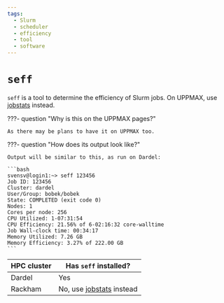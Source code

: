 ```yaml
---
tags:
  - Slurm
  - scheduler
  - efficiency
  - tool
  - software
---
```


# `seff`

`seff` is a tool to determine the efficiency
of Slurm jobs. On UPPMAX, use [jobstats](jobstats.md) instead.

???- question "Why is this on the UPPMAX pages?"

    As there may be plans to have it on UPPMAX too.


???- question "How does its output look like?"

    Output will be similar to this, as run on Dardel:

    ```bash
    svensv@login1:~> seff 123456
    Job ID: 123456
    Cluster: dardel
    User/Group: bobek/bobek
    State: COMPLETED (exit code 0)
    Nodes: 1
    Cores per node: 256
    CPU Utilized: 1-07:31:54
    CPU Efficiency: 21.56% of 6-02:16:32 core-walltime
    Job Wall-clock time: 00:34:17
    Memory Utilized: 7.26 GB
    Memory Efficiency: 3.27% of 222.00 GB
    ```

HPC cluster|Has `seff` installed?
-----------|---------------------------------------
Dardel     |Yes
Rackham    |No, use [jobstats](jobstats.md) instead


